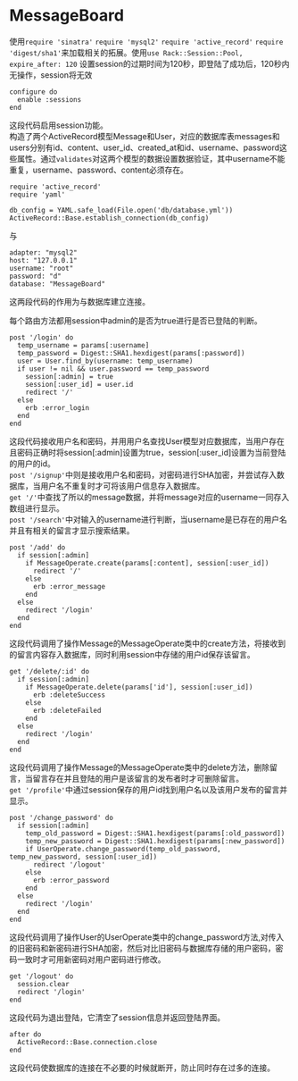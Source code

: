 # MessageBoard
使用`require 'sinatra'` `require 'mysql2'` `require 'active_record'` `require 'digest/sha1'`来加载相关的拓展。使用`use Rack::Session::Pool, expire_after: 120`  设置session的过期时间为120秒，即登陆了成功后，120秒内无操作，session将无效  
```
configure do
  enable :sessions
end
```
这段代码启用session功能。  
构造了两个ActiveRecord模型Message和User，对应的数据库表messages和users分别有id、content、user_id、created_at和id、username、password这些属性。通过`validates`对这两个模型的数据设置数据验证，其中username不能重复，username、password、content必须存在。  
```
require 'active_record'
require 'yaml'

db_config = YAML.safe_load(File.open('db/database.yml'))
ActiveRecord::Base.establish_connection(db_config)
```
与
```
adapter: "mysql2"
host: "127.0.0.1"
username: "root"
password: "d"
database: "MessageBoard"
```
这两段代码的作用为与数据库建立连接。  
  
每个路由方法都用session中admin的是否为true进行是否已登陆的判断。  
  
```
post '/login' do
  temp_username = params[:username]
  temp_password = Digest::SHA1.hexdigest(params[:password])
  user = User.find_by(username: temp_username)
  if user != nil && user.password == temp_password
    session[:admin] = true
    session[:user_id] = user.id
    redirect '/'
  else
    erb :error_login
  end
end
```
这段代码接收用户名和密码，并用用户名查找User模型对应数据库，当用户存在且密码正确时将session[:admin]设置为true，session[:user_id]设置为当前登陆的用户的id。  
`post '/signup'`中则是接收用户名和密码，对密码进行SHA加密，并尝试存入数据库，当用户名不重复时才可将该用户信息存入数据库。  
`get '/'`中查找了所以的message数据，并将message对应的username一同存入数组进行显示。  
`post '/search'`中对输入的username进行判断，当username是已存在的用户名并且有相关的留言才显示搜索结果。  
```
post '/add' do
  if session[:admin]
    if MessageOperate.create(params[:content], session[:user_id])
      redirect '/'
    else
      erb :error_message
    end
  else
    redirect '/login'
  end
end
```
这段代码调用了操作Message的MessageOperate类中的create方法，将接收到的留言内容存入数据库，同时利用session中存储的用户id保存该留言。  
```
get '/delete/:id' do
  if session[:admin]
    if MessageOperate.delete(params['id'], session[:user_id])
      erb :deleteSuccess
    else
      erb :deleteFailed
    end
  else
    redirect '/login'
  end
end
```
这段代码调用了操作Message的MessageOperate类中的delete方法，删除留言，当留言存在并且登陆的用户是该留言的发布者时才可删除留言。  
`get '/profile'`中通过session保存的用户id找到用户名以及该用户发布的留言并显示。  
```
post '/change_password' do
  if session[:admin]
    temp_old_password = Digest::SHA1.hexdigest(params[:old_password])
    temp_new_password = Digest::SHA1.hexdigest(params[:new_password])
    if UserOperate.change_password(temp_old_password, temp_new_password, session[:user_id])
      redirect '/logout'
    else
      erb :error_password
    end
  else
    redirect '/login'
  end
end
```
这段代码调用了操作User的UserOperate类中的change_password方法,对传入的旧密码和新密码进行SHA加密，然后对比旧密码与数据库存储的用户密码，密码一致时才可用新密码对用户密码进行修改。  
```
get '/logout' do
  session.clear
  redirect '/login'
end
```
这段代码为退出登陆，它清空了session信息并返回登陆界面。  
```
after do
  ActiveRecord::Base.connection.close
end
```
这段代码使数据库的连接在不必要的时候就断开，防止同时存在过多的连接。  